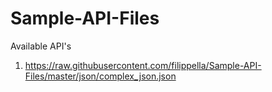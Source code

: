 # Sample-API-Files

Available API's

1) https://raw.githubusercontent.com/filippella/Sample-API-Files/master/json/complex_json.json
